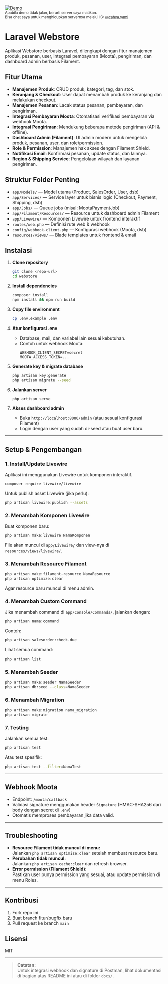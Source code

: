 [![Demo](https://img.shields.io/badge/Demo-Visit-blue?style=for-the-badge&logo=google-chrome)](https://store.codemind.id/)
<br><sub>
Apabila demo tidak jalan, berarti server saya matikan.  
Bisa chat saya untuk menghidupkan servernya melalui IG: [@cahya.yaml](https://www.instagram.com/cahya.yaml/)
</sub>


# Laravel Webstore

Aplikasi Webstore berbasis Laravel, dilengkapi dengan fitur manajemen produk, pesanan, user, integrasi pembayaran (Moota), pengiriman, dan dashboard admin berbasis Filament.

## Fitur Utama

-   **Manajemen Produk**: CRUD produk, kategori, tag, dan stok.
-   **Keranjang & Checkout**: User dapat menambah produk ke keranjang dan melakukan checkout.
-   **Manajemen Pesanan**: Lacak status pesanan, pembayaran, dan pengiriman.
-   **Integrasi Pembayaran Moota**: Otomatisasi verifikasi pembayaran via webhook Moota.
-   **Integrasi Pengiriman**: Mendukung beberapa metode pengiriman (API & offline).
-   **Dashboard Admin (Filament)**: UI admin modern untuk mengelola produk, pesanan, user, dan role/permission.
-   **Role & Permission**: Manajemen hak akses dengan Filament Shield.
-   **Notifikasi Email**: Konfirmasi pesanan, update status, dan lainnya.
-   **Region & Shipping Service**: Pengelolaan wilayah dan layanan pengiriman.

## Struktur Folder Penting

-   `app/Models/` — Model utama (Product, SalesOrder, User, dsb)
-   `app/Services/` — Service layer untuk bisnis logic (Checkout, Payment, Shipping, dsb)
-   `app/Jobs/` — Queue jobs (misal: MootaPaymentJob)
-   `app/Filament/Resources/` — Resource untuk dashboard admin Filament
-   `app/Livewire/` — Komponen Livewire untuk frontend interaktif
-   `routes/web.php` — Definisi rute web & webhook
-   `config/webhook-client.php` — Konfigurasi webhook (Moota, dsb)
-   `resources/views/` — Blade templates untuk frontend & email

## Instalasi

1. **Clone repository**

    ```bash
    git clone <repo-url>
    cd webstore
    ```

2. **Install dependencies**

    ```bash
    composer install
    npm install && npm run build
    ```

3. **Copy file environment**

    ```bash
    cp .env.example .env
    ```

4. **Atur konfigurasi .env**

    - Database, mail, dan variabel lain sesuai kebutuhan.
    - Contoh untuk webhook Moota:
        ```
        WEBHOOK_CLIENT_SECRET=secret
        MOOTA_ACCESS_TOKEN=...
        ```

5. **Generate key & migrate database**

    ```bash
    php artisan key:generate
    php artisan migrate --seed
    ```

6. **Jalankan server**

    ```bash
    php artisan serve
    ```

7. **Akses dashboard admin**
    - Buka `http://localhost:8000/admin` (atau sesuai konfigurasi Filament)
    - Login dengan user yang sudah di-seed atau buat user baru.

---

## Setup & Pengembangan

### 1. **Install/Update Livewire**

Aplikasi ini menggunakan Livewire untuk komponen interaktif.

```bash
composer require livewire/livewire
```

Untuk publish asset Livewire (jika perlu):

```bash
php artisan livewire:publish --assets
```

### 2. **Menambah Komponen Livewire**

Buat komponen baru:

```bash
php artisan make:livewire NamaKomponen
```

File akan muncul di `app/Livewire/` dan view-nya di `resources/views/livewire/`.

### 3. **Menambah Resource Filament**

```bash
php artisan make:filament-resource NamaResource
php artisan optimize:clear
```

Agar resource baru muncul di menu admin.

### 4. **Menambah Custom Command**

Jika menambah command di `app/Console/Commands/`, jalankan dengan:

```bash
php artisan nama:command
```

Contoh:

```bash
php artisan salesorder:check-due
```

Lihat semua command:

```bash
php artisan list
```

### 5. **Menambah Seeder**

```bash
php artisan make:seeder NamaSeeder
php artisan db:seed --class=NamaSeeder
```

### 6. **Menambah Migration**

```bash
php artisan make:migration nama_migration
php artisan migrate
```

### 7. **Testing**

Jalankan semua test:

```bash
php artisan test
```

Atau test spesifik:

```bash
php artisan test --filter=NamaTest
```

---

## Webhook Moota

-   Endpoint: `/moota/callback`
-   Validasi signature menggunakan header `Signature` (HMAC-SHA256 dari body dengan secret di `.env`)
-   Otomatis memproses pembayaran jika data valid.

---

## Troubleshooting

-   **Resource Filament tidak muncul di menu:**  
    Jalankan `php artisan optimize:clear` setelah membuat resource baru.
-   **Perubahan tidak muncul:**  
    Jalankan `php artisan cache:clear` dan refresh browser.
-   **Error permission (Filament Shield):**  
    Pastikan user punya permission yang sesuai, atau update permission di menu Roles.

---

## Kontribusi

1. Fork repo ini
2. Buat branch fitur/bugfix baru
3. Pull request ke branch `main`

## Lisensi

MIT

---

> **Catatan:**  
> Untuk integrasi webhook dan signature di Postman, lihat dokumentasi di bagian atas README ini atau di folder `docs/`.
